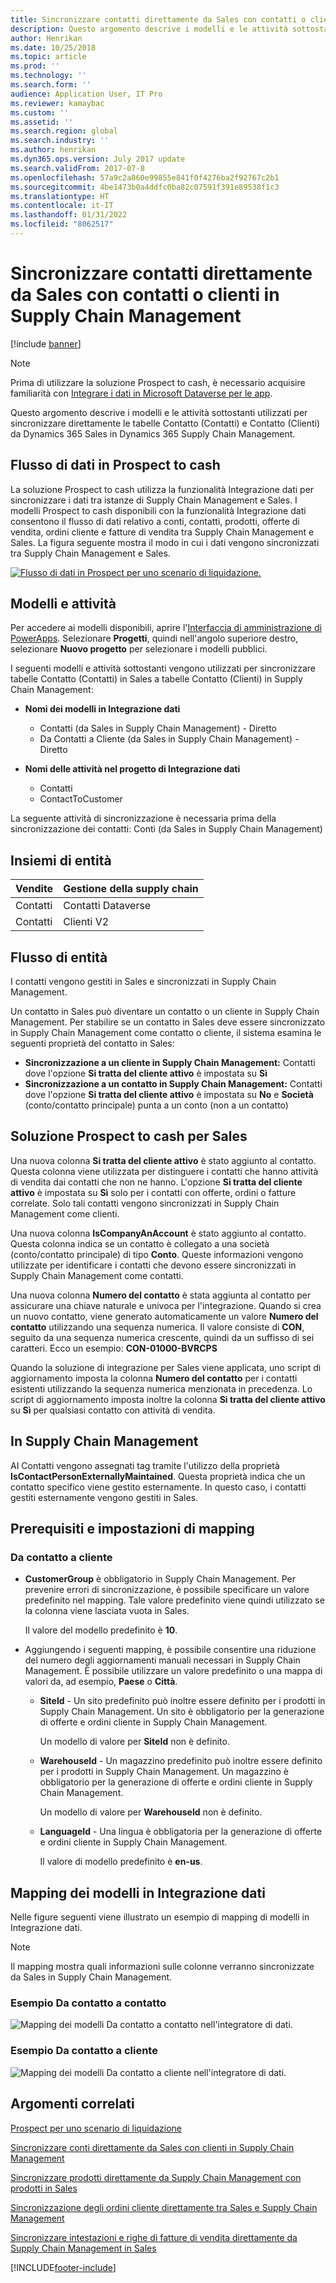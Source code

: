 ```yaml
---
title: Sincronizzare contatti direttamente da Sales con contatti o clienti in Supply Chain Management
description: Questo argomento descrive i modelli e le attività sottostanti utilizzati per sincronizzare le entità Contatto (Contatti) e Contatto (Clienti) da Dynamics 365 Sales in Dynamics 365 Supply Chain Management.
author: Henrikan
ms.date: 10/25/2018
ms.topic: article
ms.prod: ''
ms.technology: ''
ms.search.form: ''
audience: Application User, IT Pro
ms.reviewer: kamaybac
ms.custom: ''
ms.assetid: ''
ms.search.region: global
ms.search.industry: ''
ms.author: henrikan
ms.dyn365.ops.version: July 2017 update
ms.search.validFrom: 2017-07-8
ms.openlocfilehash: 57a9c2a860e99855e841f0f4276ba2f92767c2b1
ms.sourcegitcommit: 4be1473b0a4ddfc0ba82c07591f391e89538f1c3
ms.translationtype: HT
ms.contentlocale: it-IT
ms.lasthandoff: 01/31/2022
ms.locfileid: "8062517"
---
```

# <a name="synchronize-contacts-directly-from-sales-to-contacts-or-customers-in-supply-chain-management"></a>Sincronizzare contatti direttamente da Sales con contatti o clienti in Supply Chain Management

[!include [banner](../includes/banner.md)]



> [!NOTE]
> Prima di utilizzare la soluzione Prospect to cash, è necessario acquisire familiarità con [Integrare i dati in Microsoft Dataverse per le app](/powerapps/administrator/data-integrator).

Questo argomento descrive i modelli e le attività sottostanti utilizzati per sincronizzare direttamente le tabelle Contatto (Contatti) e Contatto (Clienti) da Dynamics 365 Sales in Dynamics 365 Supply Chain Management.

## <a name="data-flow-in-prospect-to-cash"></a>Flusso di dati in Prospect to cash

La soluzione Prospect to cash utilizza la funzionalità Integrazione dati per sincronizzare i dati tra istanze di Supply Chain Management e Sales. I modelli Prospect to cash disponibili con la funzionalità Integrazione dati consentono il flusso di dati relativo a conti, contatti, prodotti, offerte di vendita, ordini cliente e fatture di vendita tra Supply Chain Management e Sales. La figura seguente mostra il modo in cui i dati vengono sincronizzati tra Supply Chain Management e Sales.

[![Flusso di dati in Prospect per uno scenario di liquidazione.](./media/prospect-to-cash-data-flow.png)](./media/prospect-to-cash-data-flow.png)

## <a name="templates-and-tasks"></a>Modelli e attività

Per accedere ai modelli disponibili, aprire l'[Interfaccia di amministrazione di PowerApps](https://preview.admin.powerapps.com/dataintegration). Selezionare **Progetti**, quindi nell'angolo superiore destro, selezionare **Nuovo progetto** per selezionare i modelli pubblici.

I seguenti modelli e attività sottostanti vengono utilizzati per sincronizzare tabelle Contatto (Contatti) in Sales a tabelle Contatto (Clienti) in Supply Chain Management:

- **Nomi dei modelli in Integrazione dati**

    - Contatti (da Sales in Supply Chain Management) - Diretto
    - Da Contatti a Cliente (da Sales in Supply Chain Management) - Diretto

- **Nomi delle attività nel progetto di Integrazione dati**

    - Contatti
    - ContactToCustomer

La seguente attività di sincronizzazione è necessaria prima della sincronizzazione dei contatti: Conti (da Sales in Supply Chain Management)

## <a name="entity-sets"></a>Insiemi di entità

| Vendite    | Gestione della supply chain |
|----------|------------------------|
| Contatti | Contatti Dataverse           |
| Contatti | Clienti V2           |

## <a name="entity-flow"></a>Flusso di entità

I contatti vengono gestiti in Sales e sincronizzati in Supply Chain Management.

Un contatto in Sales può diventare un contatto o un cliente in Supply Chain Management. Per stabilire se un contatto in Sales deve essere sincronizzato in Supply Chain Management come contatto o cliente, il sistema esamina le seguenti proprietà del contatto in Sales:

- **Sincronizzazione a un cliente in Supply Chain Management:** Contatti dove l'opzione **Si tratta del cliente attivo** è impostata su **Sì**
- **Sincronizzazione a un contatto in Supply Chain Management:** Contatti dove l'opzione **Si tratta del cliente attivo** è impostata su **No** e **Società** (conto/contatto principale) punta a un conto (non a un contatto)

## <a name="prospect-to-cash-solution-for-sales"></a>Soluzione Prospect to cash per Sales

Una nuova colonna **Si tratta del cliente attivo** è stato aggiunto al contatto. Questa colonna viene utilizzata per distinguere i contatti che hanno attività di vendita dai contatti che non ne hanno. L'opzione **Si tratta del cliente attivo** è impostata su **Sì** solo per i contatti con offerte, ordini o fatture correlate. Solo tali contatti vengono sincronizzati in Supply Chain Management come clienti.

Una nuova colonna **IsCompanyAnAccount** è stato aggiunto al contatto. Questa colonna indica se un contatto è collegato a una società (conto/contatto principale) di tipo **Conto**. Queste informazioni vengono utilizzate per identificare i contatti che devono essere sincronizzati in Supply Chain Management come contatti.

Una nuova colonna **Numero del contatto** è stata aggiunta al contatto per assicurare una chiave naturale e univoca per l'integrazione. Quando si crea un nuovo contatto, viene generato automaticamente un valore **Numero del contatto** utilizzando una sequenza numerica. Il valore consiste di **CON**, seguito da una sequenza numerica crescente, quindi da un suffisso di sei caratteri. Ecco un esempio: **CON-01000-BVRCPS**

Quando la soluzione di integrazione per Sales viene applicata, uno script di aggiornamento imposta la colonna **Numero del contatto** per i contatti esistenti utilizzando la sequenza numerica menzionata in precedenza. Lo script di aggiornamento imposta inoltre la colonna **Si tratta del cliente attivo** su **Sì** per qualsiasi contatto con attività di vendita.

## <a name="in-supply-chain-management"></a>In Supply Chain Management

AI Contatti vengono assegnati tag tramite l'utilizzo della proprietà **IsContactPersonExternallyMaintained**. Questa proprietà indica che un contatto specifico viene gestito esternamente. In questo caso, i contatti gestiti esternamente vengono gestiti in Sales.

## <a name="preconditions-and-mapping-setup"></a>Prerequisiti e impostazioni di mapping

### <a name="contact-to-customer"></a>Da contatto a cliente

- **CustomerGroup** è obbligatorio in Supply Chain Management. Per prevenire errori di sincronizzazione, è possibile specificare un valore predefinito nel mapping. Tale valore predefinito viene quindi utilizzato se la colonna viene lasciata vuota in Sales.

    Il valore del modello predefinito è **10**.

- Aggiungendo i seguenti mapping, è possibile consentire una riduzione del numero degli aggiornamenti manuali necessari in Supply Chain Management. È possibile utilizzare un valore predefinito o una mappa di valori da, ad esempio, **Paese** o **Città**.

    - **SiteId** - Un sito predefinito può inoltre essere definito per i prodotti in Supply Chain Management. Un sito è obbligatorio per la generazione di offerte e ordini cliente in Supply Chain Management.

        Un modello di valore per **SiteId** non è definito.

    - **WarehouseId** - Un magazzino predefinito può inoltre essere definito per i prodotti in Supply Chain Management. Un magazzino è obbligatorio per la generazione di offerte e ordini cliente in Supply Chain Management.

        Un modello di valore per **WarehouseId** non è definito.

    - **LanguageId** - Una lingua è obbligatoria per la generazione di offerte e ordini cliente in Supply Chain Management.
    
        Il valore di modello predefinito è **en-us**.

## <a name="template-mapping-in-data-integration"></a>Mapping dei modelli in Integrazione dati

Nelle figure seguenti viene illustrato un esempio di mapping di modelli in Integrazione dati. 

> [!NOTE]
> Il mapping mostra quali informazioni sulle colonne verranno sincronizzate da Sales in Supply Chain Management.

### <a name="contact-to-contact-example"></a>Esempio Da contatto a contatto

![Mapping dei modelli Da contatto a contatto nell'integratore di dati.](./media/contacts-direct-template-mapping-data-integrator-1.png)

### <a name="contact-to-customer-example"></a>Esempio Da contatto a cliente

![Mapping dei modelli Da contatto a cliente nell'integratore di dati.](./media/contacts-direct-template-mapping-data-integrator-2.png)


## <a name="related-topics"></a>Argomenti correlati

[Prospect per uno scenario di liquidazione](prospect-to-cash.md)

[Sincronizzare conti direttamente da Sales con clienti in Supply Chain Management](accounts-template-mapping-direct.md)

[Sincronizzare prodotti direttamente da Supply Chain Management con prodotti in Sales](products-template-mapping-direct.md)

[Sincronizzazione degli ordini cliente direttamente tra Sales e Supply Chain Management](sales-order-template-mapping-direct-two-ways.md)

[Sincronizzare intestazioni e righe di fatture di vendita direttamente da Supply Chain Management in Sales](sales-invoice-template-mapping-direct.md)




[!INCLUDE[footer-include](../../includes/footer-banner.md)]